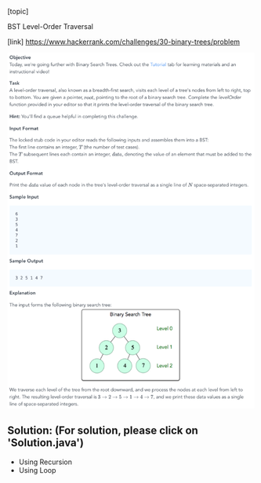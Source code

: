 [topic]

BST Level-Order Traversal

[link]
https://www.hackerrank.com/challenges/30-binary-trees/problem


![Alt text](../../../../../../resources/thirty.days.of.code/question-23.png?raw=true "Title")


## Solution: (For solution, please click on 'Solution.java')
- Using Recursion
- Using Loop